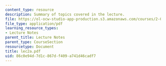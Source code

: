 ```yaml
---
content_type: resource
description: Summary of topics covered in the lecture.
file: https://ol-ocw-studio-app-production.s3.amazonaws.com/courses/2-002-mechanics-and-materials-ii-spring-2004/86c0e94d7d1c867df409a741d46cadf7_lec2a.pdf
file_type: application/pdf
learning_resource_types:
- Lecture Notes
parent_title: Lecture Notes
parent_type: CourseSection
resourcetype: Document
title: lec2a.pdf
uid: 86c0e94d-7d1c-867d-f409-a741d46cadf7
---
```

